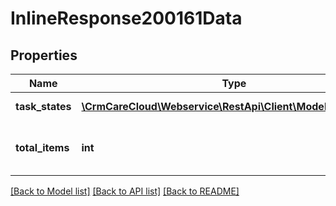 # InlineResponse200161Data

## Properties
Name | Type | Description | Notes
------------ | ------------- | ------------- | -------------
**task_states** | [**\CrmCareCloud\Webservice\RestApi\Client\Model\TaskState[]**](TaskState.md) | List of all task states. | [optional] 
**total_items** | **int** | The number of all found task states. | [optional] 

[[Back to Model list]](../../README.md#documentation-for-models) [[Back to API list]](../../README.md#documentation-for-api-endpoints) [[Back to README]](../../README.md)

